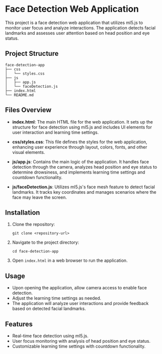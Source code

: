 # Face Detection Web Application

This project is a face detection web application that utilizes ml5.js to monitor user focus and analyze interactions. The application detects facial landmarks and assesses user attention based on head position and eye status.

## Project Structure

```
face-detection-app
├── css
│   └── styles.css
├── js
│   ├── app.js
│   └── faceDetection.js
├── index.html
└── README.md
```

## Files Overview

- **index.html**: The main HTML file for the web application. It sets up the structure for face detection using ml5.js and includes UI elements for user interaction and learning time settings.

- **css/styles.css**: This file defines the styles for the web application, enhancing user experience through layout, colors, fonts, and other visual elements.

- **js/app.js**: Contains the main logic of the application. It handles face detection through the camera, analyzes head position and eye status to determine drowsiness, and implements learning time settings and countdown functionality.

- **js/faceDetection.js**: Utilizes ml5.js's face mesh feature to detect facial landmarks. It tracks key coordinates and manages scenarios where the face may leave the screen.

## Installation

1. Clone the repository:
   ```
   git clone <repository-url>
   ```

2. Navigate to the project directory:
   ```
   cd face-detection-app
   ```

3. Open `index.html` in a web browser to run the application.

## Usage

- Upon opening the application, allow camera access to enable face detection.
- Adjust the learning time settings as needed.
- The application will analyze user interactions and provide feedback based on detected facial landmarks.

## Features

- Real-time face detection using ml5.js.
- User focus monitoring with analysis of head position and eye status.
- Customizable learning time settings with countdown functionality.